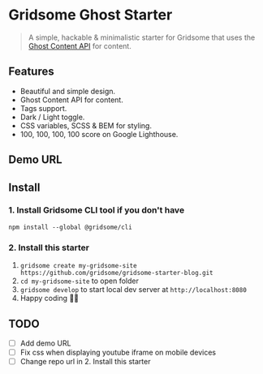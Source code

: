 # Gridsome Ghost Starter

> A simple, hackable & minimalistic starter for Gridsome that uses the [Ghost Content API](https://ghost.org/docs/api/v3/content/) for content.

## Features

- Beautiful and simple design.
- Ghost Content API for content.
- Tags support.
- Dark / Light toggle.
- CSS variables, SCSS & BEM for styling.
- 100, 100, 100, 100 score on Google Lighthouse.

## Demo URL

## Install

### 1. Install Gridsome CLI tool if you don't have

`npm install --global @gridsome/cli`

### 2. Install this starter

1. `gridsome create my-gridsome-site https://github.com/gridsome/gridsome-starter-blog.git`
2. `cd my-gridsome-site` to open folder
3. `gridsome develop` to start local dev server at `http://localhost:8080`
4. Happy coding 🎉🙌

## TODO

- [ ] Add demo URL
- [ ] Fix css when displaying youtube iframe on mobile devices
- [ ] Change repo url in 2. Install this starter
